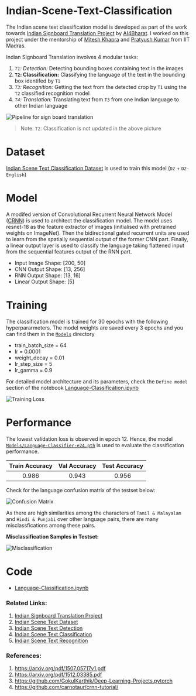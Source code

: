 # Indian-Scene-Text-Classification

The Indian scene text classification model is developed as part of the work towards [Indian Signboard Translation Project](https://ai4bharat.org/articles/sign-board) by [AI4Bharat](https://ai4bharat.org/). I worked on this project under the mentorship of [Mitesh Khapra](http://www.cse.iitm.ac.in/~miteshk/) and [Pratyush Kumar](http://www.cse.iitm.ac.in/~pratyush/) from IIT Madras.

Indian Signboard Translation  involves 4 modular tasks:
1. *`T1`: Detection:* Detecting bounding boxes containing text in the images
2. **`T2`: Classification:** Classifying the language of the text in the bounding box identifed by `T1`
3. *`T3`: Recognition:* Getting the text from the detected crop by `T1` using the `T2` classified recognition model
4. *`T4`: Translation:* Translating text from `T3` from one Indian language to other Indian language

![Pipeline for sign board translation](../master/Images/Pipeline.jpg)
> Note: `T2`: Classification is not updated in the above picture


# Dataset

[Indian Scene Text Classification Dataset](https://github.com/GokulKarthik/Indian-Scene-Text-Dataset/blob/master/README.md#d2-classification-dataset) is used to train this model (`D2` + `D2-English`)


# Model
A modifed version of Convolutional Recurrent Neural Network Model ([CRNN](https://arxiv.org/pdf/1507.05717v1.pdf)) is used to architect the classification model.
The model uses resnet-18 as the feature extractor of images (initialised with pretrained weights on ImageNet). Then the bidirectional gated recurrent units are used to learn from the spatially sequential output of the former CNN part. Finally, a linear output layer is used to classify the language taking flattened input from the sequential features output of the RNN part.

* Input Image Shape: [200, 50]
* CNN Output Shape: [13, 256]
* RNN Output Shape: [13, 16]
* Linear Output Shape: [5]

# Training
The classification model is trained for 30 epochs with the following hyperpararmeters. The model weights are saved every 3 epochs and you can find them in the [`Models`](../master/Models/) directory

* train_batch_size = 64
* lr = 0.0001
* weight_decay = 0.01
* lr_step_size = 5
* lr_gamma = 0.9

For detailed model architecture and its parameters, check the `Define model` section of the notebook [Language-Classification.ipynb](../master/Language-Classification.ipynb)

![Training Loss](../master/Images/Training.png) 


# Performance
The lowest validation loss is observed in epoch 12. Hence, the model [`Models/Language-Classifier-e24.pth`](../master/Models/Language-Classifier-e12.pth) is used to evaluate the classification performance. 

|Train Accuracy |Val Accuracy |Test Accuracy |
|:-------------:|:-----------:|:------------:|
|0.986          |0.943        |0.956         |

Check for the language confusion matrix of the testset below:

![Confusion Matrix](../master/Images/Confusion-Matrix.png) 

As there are high similarities among the characters of `Tamil & Malayalam` and `Hindi & Punjabi` over other language pairs, there are many misclassfications among these pairs.

**Misclassification Samples in Testset:**

![Misclassification](../master/Images/Misclassification.png) 


# Code
* [Language-Classification.ipynb](../master/Language-Classification.ipynb)


### Related Links:
1. [Indian Signboard Translation Project](https://ai4bharat.org/articles/sign-board)
2. [Indian Scene Text Dataset](https://github.com/GokulKarthik/Indian-Scene-Text-Dataset)
3. [Indian Scene Text Detection](https://github.com/GokulKarthik/Indian-Scene-Text-Detection)
4. [Indian Scene Text Classification](https://github.com/GokulKarthik/Indian-Scene-Text-Classification)
5. [Indian Scene Text Recognition](https://github.com/GokulKarthik/Indian-Scene-Text-Recognition)

### References:
1. https://arxiv.org/pdf/1507.05717v1.pdf
2. https://arxiv.org/pdf/1512.03385.pdf
3. https://github.com/GokulKarthik/Deep-Learning-Projects.pytorch
4. https://github.com/carnotaur/crnn-tutorial/
